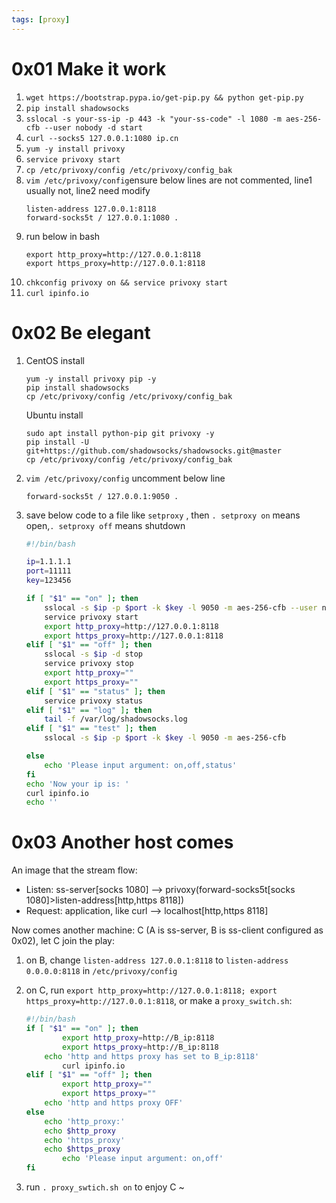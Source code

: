 ```yaml
---
tags: [proxy]
---
```




# 0x01 Make it work
1. `wget https://bootstrap.pypa.io/get-pip.py && python get-pip.py`
1. `pip install shadowsocks`
1. `sslocal -s your-ss-ip -p 443 -k "your-ss-code" -l 1080 -m aes-256-cfb --user nobody -d start`
1. `curl --socks5 127.0.0.1:1080 ip.cn` 
1. `yum -y install privoxy`
1. `service privoxy start`
1. `cp /etc/privoxy/config /etc/privoxy/config_bak`
1. `vim /etc/privoxy/config`ensure below lines are not commented, line1 usually not, line2 need modify
	```
	listen-address 127.0.0.1:8118 
	forward-socks5t / 127.0.0.1:1080 . 
	```
1. run below in bash
	```
	export http_proxy=http://127.0.0.1:8118
	export https_proxy=http://127.0.0.1:8118
	```
1. `chkconfig privoxy on && service privoxy start`
1. `curl ipinfo.io` 

# 0x02 Be elegant

1. CentOS install
	```
	yum -y install privoxy pip -y
	pip install shadowsocks
	cp /etc/privoxy/config /etc/privoxy/config_bak
	```

	Ubuntu install
	```
	sudo apt install python-pip git privoxy -y
	pip install -U git+https://github.com/shadowsocks/shadowsocks.git@master
	cp /etc/privoxy/config /etc/privoxy/config_bak
	```
	
1. `vim /etc/privoxy/config` uncomment below line   
	```
	forward-socks5t / 127.0.0.1:9050 . 
	```

1. save below code to a file like `setproxy` , then `. setproxy on` means open,`. setproxy off` means shutdown   
	``` sh
	#!/bin/bash

	ip=1.1.1.1
	port=11111
	key=123456

	if [ "$1" == "on" ]; then
		sslocal -s $ip -p $port -k $key -l 9050 -m aes-256-cfb --user nobody -d start
		service privoxy start
		export http_proxy=http://127.0.0.1:8118
		export https_proxy=http://127.0.0.1:8118
	elif [ "$1" == "off" ]; then
		sslocal -s $ip -d stop
		service privoxy stop
		export http_proxy=""
		export https_proxy=""
	elif [ "$1" == "status" ]; then
		service privoxy status
	elif [ "$1" == "log" ]; then
		tail -f /var/log/shadowsocks.log
	elif [ "$1" == "test" ]; then
		sslocal -s $ip -p $port -k $key -l 9050 -m aes-256-cfb

	else
		echo 'Please input argument: on,off,status'
	fi
	echo 'Now your ip is: '
	curl ipinfo.io
	echo ''
	```








# 0x03 Another host comes
An image that the stream flow:  
- Listen: ss-server[socks 1080] --> privoxy(forward-socks5t[socks 1080]>listen-address[http,https 8118])
- Request: application, like curl --> localhost[http,https 8118]  

Now comes another machine: C (A is ss-server, B is ss-client configured as 0x02), let C join the play:

1. on B, change `listen-address 127.0.0.1:8118` to `listen-address 0.0.0.0:8118` in `/etc/privoxy/config`
2. on C, run `export http_proxy=http://127.0.0.1:8118; export https_proxy=http://127.0.0.1:8118`, or make a `proxy_switch.sh`:
	``` sh
	#!/bin/bash
	if [ "$1" == "on" ]; then
	        export http_proxy=http://B_ip:8118
	        export https_proxy=http://B_ip:8118
		echo 'http and https proxy has set to B_ip:8118'
	        curl ipinfo.io
	elif [ "$1" == "off" ]; then
	        export http_proxy=""
	        export https_proxy=""
		echo 'http and https proxy OFF'
	else
		echo 'http_proxy:'
		echo $http_proxy
		echo 'https_proxy'
		echo $https_proxy
	        echo 'Please input argument: on,off'
	fi
	
	```
	
3. run `. proxy_swtich.sh on` to enjoy C ~





